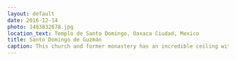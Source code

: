 ```yaml
---
layout: default
date: 2016-12-14
photo: 1483832678.jpg
location_text: Templo de Santo Domingo, Oaxaca Ciudad, Mexico
title: Santo Domingo de Guzmán
caption: This church and former monastery has an incredible ceiling with many details made out of gold. The rest of the complex is now a museum about the Aztec culture.
---
```

